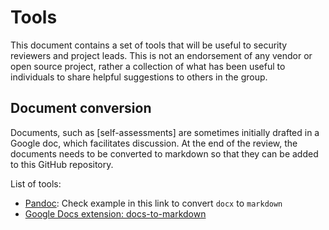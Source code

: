 # Tools

This document contains a set of tools that will be useful to security reviewers
and project leads. This is not an endorsement of any vendor or open source
project, rather a collection of what has been useful to individuals to share
helpful suggestions to others in the group.

## Document conversion

Documents, such as [self-assessments] are sometimes initially drafted in a
Google doc, which facilitates discussion. At the end of the review, the
documents needs to be converted to markdown so that they can be added to this
GitHub repository.

<!-- cSpell:ignore Pandoc -->
List of tools:

- [Pandoc](https://pandoc.org/demos.html): Check example in this link to convert
`docx` to `markdown`
- [Google Docs extension: docs-to-markdown](https://workspace.google.com/marketplace/app/docs_to_markdown/700168918607)
